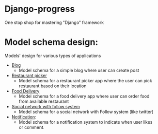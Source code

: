 # Django-progress
One stop shop for mastering "Django" framework

# Model schema design:
Models' design for various types of applications
- [Blog](model-schema-design/blog)
  - Model schema for a simple blog where user can create post
- [Restaurant picker](model-schema-design/Restaurantpicker)
  - Model schema for a restaurant picker app where the user can pick restaurant based on their location
- [Food Delivery](model-schema-design/Fooddelivery)
  - Model schema for a food delivery app where user can order food from available restaurant
- [Social network with follow system](model-schema-design/Socialnetworkwithfollow)
  - Model schema for a social network with Follow system (like twitter)
- [Notification](model-schema-design/Notification):
  - Model schema for a notification system to indicate when user likes or comment.